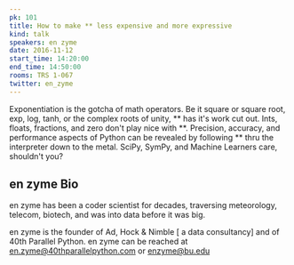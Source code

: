 ```yaml
---
pk: 101
title: How to make ** less expensive and more expressive
kind: talk
speakers: en zyme
date: 2016-11-12
start_time: 14:20:00
end_time: 14:50:00
rooms: TRS 1-067
twitter: en_zyme
---
```


Exponentiation is the gotcha of math operators.  Be it square or square root, exp, log, tanh, or the complex roots of unity, ** has it's work cut out.  Ints, floats, fractions, and zero don't play nice with **.   Precision, accuracy, and performance aspects of Python can be revealed by following ** thru the interpreter down to the metal.  SciPy, SymPy, and Machine Learners care, shouldn't you?

## en zyme Bio

en zyme has been a coder scientist for decades, traversing meteorology, telecom, biotech, and was into data before it was big.

en zyme is the founder of Ad, Hock & Nimble [ a data consultancy] and of 40th Parallel Python. en zyme can be reached at en.zyme@40thparallelpython.com or enzyme@bu.edu